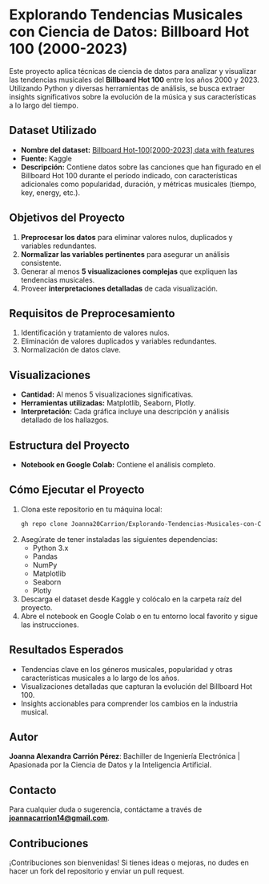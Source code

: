 # Explorando Tendencias Musicales con Ciencia de Datos: Billboard Hot 100 (2000-2023)

Este proyecto aplica técnicas de ciencia de datos para analizar y visualizar las tendencias musicales del **Billboard Hot 100** entre los años 2000 y 2023. Utilizando Python y diversas herramientas de análisis, se busca extraer insights significativos sobre la evolución de la música y sus características a lo largo del tiempo.

## Dataset Utilizado
- **Nombre del dataset:** [Billboard Hot-100[2000-2023] data with features](https://www.kaggle.com/datasets/suparnabiswas/billboard-hot-1002000-2023-data-with-features)
- **Fuente:** Kaggle
- **Descripción:** Contiene datos sobre las canciones que han figurado en el Billboard Hot 100 durante el período indicado, con características adicionales como popularidad, duración, y métricas musicales (tiempo, key, energy, etc.).

## Objetivos del Proyecto
1. **Preprocesar los datos** para eliminar valores nulos, duplicados y variables redundantes.
2. **Normalizar las variables pertinentes** para asegurar un análisis consistente.
3. Generar al menos **5 visualizaciones complejas** que expliquen las tendencias musicales.
4. Proveer **interpretaciones detalladas** de cada visualización.

## Requisitos de Preprocesamiento
1. Identificación y tratamiento de valores nulos.
2. Eliminación de valores duplicados y variables redundantes.
3. Normalización de datos clave.

## Visualizaciones
- **Cantidad:** Al menos 5 visualizaciones significativas.
- **Herramientas utilizadas:** Matplotlib, Seaborn, Plotly.
- **Interpretación:** Cada gráfica incluye una descripción y análisis detallado de los hallazgos.

## Estructura del Proyecto
- **Notebook en Google Colab:** Contiene el análisis completo.

## Cómo Ejecutar el Proyecto
1. Clona este repositorio en tu máquina local:
   ```bash
   gh repo clone Joanna20Carrion/Explorando-Tendencias-Musicales-con-Ciencia-de-Datos-Billboard-Hot-100-2000-2023-
   ```
2. Asegúrate de tener instaladas las siguientes dependencias:
   - Python 3.x
   - Pandas
   - NumPy
   - Matplotlib
   - Seaborn
   - Plotly
3. Descarga el dataset desde Kaggle y colócalo en la carpeta raíz del proyecto.
4. Abre el notebook en Google Colab o en tu entorno local favorito y sigue las instrucciones.

## Resultados Esperados
- Tendencias clave en los géneros musicales, popularidad y otras características musicales a lo largo de los años.
- Visualizaciones detalladas que capturan la evolución del Billboard Hot 100.
- Insights accionables para comprender los cambios en la industria musical.

## Autor
**Joanna Alexandra Carrión Pérez**: Bachiller de Ingeniería Electrónica | Apasionada por la Ciencia de Datos y la Inteligencia Artificial.

## Contacto
Para cualquier duda o sugerencia, contáctame a través de **joannacarrion14@gmail.com**.

## Contribuciones
¡Contribuciones son bienvenidas! Si tienes ideas o mejoras, no dudes en hacer un fork del repositorio y enviar un pull request.

